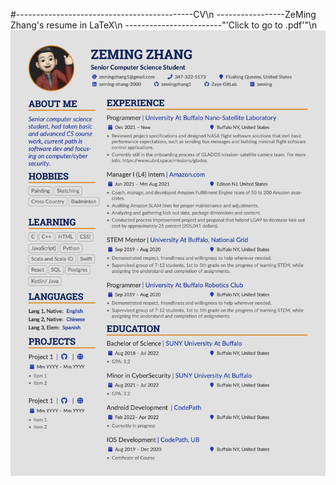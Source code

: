 #--------------------------------------------CV\n
-----------------ZeMing Zhang's resume in LaTeX\n
------------------------"'Click to go to .pdf'"\n
[![name](https://github.com/zemingzhang1/CV/blob/main/ZeMing-Zhang.jpg)](https://github.com/zemingzhang1/CV/blob/main/ZeMing-Zhang.pdf)
